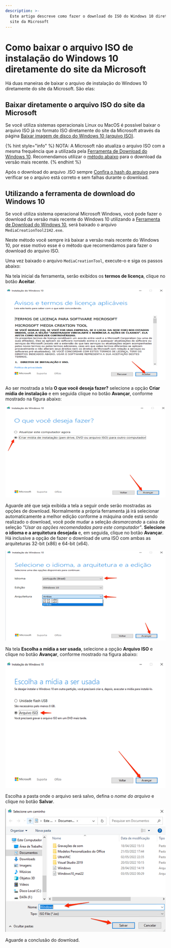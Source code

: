 ```yaml
---
description: >-
  Este artigo descreve como fazer o download do ISO do Windows 10 diretamente do
  site da Microsoft
---
```


# Como baixar o arquivo ISO de instalação do Windows 10 diretamente do site da Microsoft

Há duas maneiras de baixar o arquivo de instalação do Windows 10 diretamente do site da Microsoft. São elas:

## Baixar diretamente o arquivo ISO do site da Microsoft

Se você utiliza sistemas operacionais Linux ou MacOS é possível baixar o arquivo ISO já no formato ISO diretamente do site da Microsoft através da página [Baixar imagem de disco do Windows 10 (arquivo ISO)](https://www.microsoft.com/pt-br/software-download/windows10ISO).

{% hint style="info" %}
NOTA: A Microsoft não atualiza o arquivo ISO com a mesma frequência que a utilizada pela [Ferramenta de Download do Windows 10](como-baixar-o-arquivo-iso-de-instalacao-do-windows-10-diretamente-do-site-da-microsoft.md#utilizando-a-ferramenta-de-download-do-windows-10). Recomendamos utilizar o [método abaixo](como-baixar-o-arquivo-iso-de-instalacao-do-windows-10-diretamente-do-site-da-microsoft.md#utilizando-a-ferramenta-de-download-do-windows-10) para o download da versão mais recente.
{% endhint %}

Após o download do arquivo .ISO sempre [Confira o hash do arquivo](https://doc.rmbinformatica.com.br/ajuda/sistemas-operacionais/microsoft-windows/cmd#calculando-o-hash-md5-ou-sha1-de-um-arquivo-no-windows-via-prompt-de-comando) para verificar se o arquivo está correto e sem falhas durante o download.

## Utilizando a ferramenta de download do Windows 10

Se você utiliza sistema operacional Microsoft Windows, você pode fazer o download da versão mais recente do Windows 10 utilizando a [Ferramenta de Download do Windows 10](https://go.microsoft.com/fwlink/?LinkId=691209), será baixado o arquivo `MediaCreationTool21H2.exe`.

Neste método você sempre irá baixar a versão mais recente do Windows 10, por esse motivo esse é o método que recomendamos para fazer o download do arquivo ISO.

Uma vez baixado o arquivo `MediaCreationTool`, execute-o e siga os passos abaixo:

Na tela inicial da ferramenta, serão exibidos os **termos de licença**, clique no botão **Aceitar**.

<img src="../../.gitbook/assets/image (72).png" alt="" data-size="original">

Ao ser mostrada a tela **O que você deseja fazer?** selecione a opção **Criar mídia de instalação** e em seguida clique no botão **Avançar**, conforme mostrado na figura abaixo:

<img src="../../.gitbook/assets/image (70).png" alt="" data-size="original">

Aguarde até que seja exibida a tela a seguir onde serão mostradas as opções de download. Normalmente a própria ferramenta já irá selecionar automaticamente a melhor edição conforme a máquina onde está sendo realizado o download, você pode mudar a seleção _desmarcando_ a caixa de seleção "_Usar as opções recomendadas para este computador"_. **Selecione o idioma e a arquitetura desejada** e, em seguida, clique no botão **Avançar**. Há inclusive a opção de fazer o download de uma ISO com ambas as arquiteturas 32-bit (x86) e 64-bit (x64).

<img src="../../.gitbook/assets/image (74).png" alt="" data-size="original">

Na tela **Escolha a mídia a ser usada**, selecione a opção **Arquivo ISO** e clique no botão **Avançar**, conforme mostrado na figura abaixo:

![](<../../.gitbook/assets/image (71).png>)

Escolha a pasta onde o arquivo será salvo, defina o _nome do arquivo_ e clique no botão **Salvar**.

![](<../../.gitbook/assets/image (73).png>)

Aguarde a conclusão do download.





